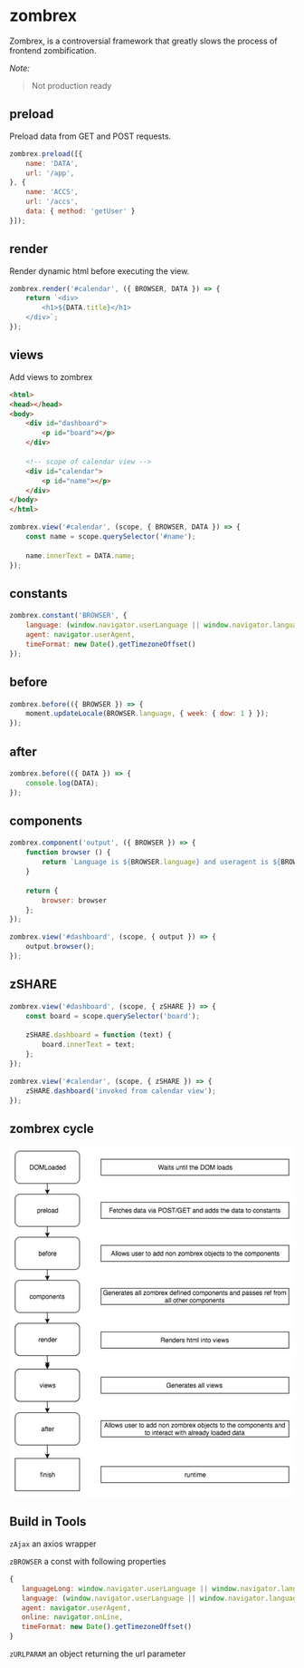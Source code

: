 # zombrex
Zombrex, is a controversial framework that greatly slows the process of frontend zombification.

*Note:*
> Not production ready

## preload
Preload data from GET and POST requests.

```javascript 
zombrex.preload([{
    name: 'DATA',
    url: '/app',
}, {
    name: 'ACCS',
    url: '/accs',
    data: { method: 'getUser' }
}]);
```

## render
Render dynamic html before executing the view.

```javascript 
zombrex.render('#calendar', ({ BROWSER, DATA }) => {    
    return `<div>
        <h1>${DATA.title}</h1>
    </div>`; 
});
```

## views
Add views to zombrex

```html
<html>
<head></head>
<body>
    <div id="dashboard">
        <p id="board"></p>
    </div>
    
    <!-- scope of calendar view -->
    <div id="calendar">
        <p id="name"></p>
    </div>
</body>
</html>
```

```javascript 
zombrex.view('#calendar', (scope, { BROWSER, DATA }) => {    
    const name = scope.querySelector('#name');
    
    name.innerText = DATA.name; 
});
```

## constants

```javascript 
zombrex.constant('BROWSER', {
    language: (window.navigator.userLanguage || window.navigator.language).substring(0, 2),
    agent: navigator.userAgent,
    timeFormat: new Date().getTimezoneOffset()
});
```

## before 

```javascript 
zombrex.before(({ BROWSER }) => {
    moment.updateLocale(BROWSER.language, { week: { dow: 1 } });
});
```

## after 

```javascript 
zombrex.before(({ DATA }) => {
    console.log(DATA);
});
```

## components

```javascript 
zombrex.component('output', ({ BROWSER }) => { 
    function browser () {
        return `Language is ${BROWSER.language} and useragent is ${BROWSER.agent}`;
    }
    
    return {
        browser: browser
    };
});    
```

```javascript 
zombrex.view('#dashboard', (scope, { output }) => {    
    output.browser();
});
```

## zSHARE 

```javascript 
zombrex.view('#dashboard', (scope, { zSHARE }) => {    
    const board = scope.querySelector('board');
    
    zSHARE.dashboard = function (text) {
        board.innerText = text; 
    };
});
```

```javascript 
zombrex.view('#calendar', (scope, { zSHARE }) => {     
    zSHARE.dashboard('invoked from calendar view');
});
```

## zombrex cycle 
[![zombrex cyle](https://github.com/GaneschaLabs-OS/zombrex/blob/master/docs/img/zombrex.jpg?raw=true)](https://github.com/GaneschaLabs-OS/zombrex/blob/master/docs/img/zombrex.jpg?raw=true)

## Build in Tools 

`zAjax` an axios wrapper 

`zBROWSER` a const with following properties

```javascript 
{
   languageLong: window.navigator.userLanguage || window.navigator.language,
   language: (window.navigator.userLanguage || window.navigator.language).substring(0, 2);,
   agent: navigator.userAgent,
   online: navigator.onLine,
   timeFormat: new Date().getTimezoneOffset()
} 
```

`zURLPARAM` an object returning the url parameter

